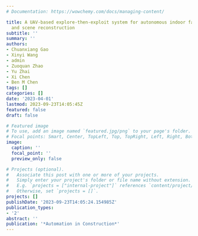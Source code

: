 ```yaml
---
# Documentation: https://wowchemy.com/docs/managing-content/

title: A UAV-based explore-then-exploit system for autonomous indoor facility inspection
  and scene reconstruction
subtitle: ''
summary: ''
authors:
- Chuanxiang Gao
- Xinyi Wang
- admin
- Zuoquan Zhao
- Yu Zhai
- Xi Chen
- Ben M Chen
tags: []
categories: []
date: '2023-04-01'
lastmod: 2023-09-23T14:05:45Z
featured: false
draft: false

# Featured image
# To use, add an image named `featured.jpg/png` to your page's folder.
# Focal points: Smart, Center, TopLeft, Top, TopRight, Left, Right, BottomLeft, Bottom, BottomRight.
image:
  caption: ''
  focal_point: ''
  preview_only: false

# Projects (optional).
#   Associate this post with one or more of your projects.
#   Simply enter your project's folder or file name without extension.
#   E.g. `projects = ["internal-project"]` references `content/project/deep-learning/index.md`.
#   Otherwise, set `projects = []`.
projects: []
publishDate: '2023-09-23T14:05:24.154985Z'
publication_types:
- '2'
abstract: ''
publication: '*Automation in Construction*'
---
```


